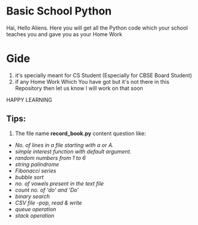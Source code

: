 # Basic School Python
Hai, Hello Aliens. Here you will get all the Python code which your school teaches you and gave you as your Home Work
# Gide
1. it's specially meant for CS Student 
(Especially for CBSE Board Student)
2. if any Home Work Which You have got but it's not there in this Repository then let us know I will work on that soon

HAPPY LEARNING

## Tips:

1. The file name <b>record_book.py</b> content question like:<i>
 * No. of lines in a file starting with a or A.
 * simple interest function with default argument.
 * random numbers from 1 to 6
 * string palindrome
 * Fibonacci series
 * bubble sort
 * no. of vowels present in the text file
 * count no. of 'do' and 'Do'
 * binary search
 * CSV file -pop, read & write
 * queue operation
 * stack operation
</i>
